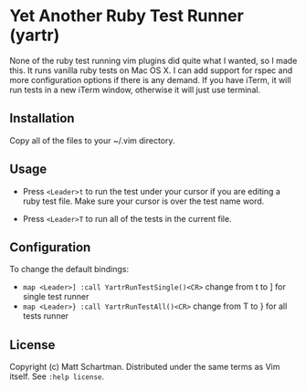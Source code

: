 Yet Another Ruby Test Runner (yartr)
=====

None of the ruby test running vim plugins did quite what I wanted, so I made this. It runs vanilla ruby tests on Mac OS X. I can add support for rspec and more configuration options if there is any demand. If you have iTerm, it will run tests in a new iTerm window, otherwise it will just use terminal.

## Installation

Copy all of the files to your ~/.vim directory.

## Usage

* Press `<Leader>t` to run the test under your cursor if you are editing a ruby test file. Make sure your cursor is over the test name word.

* Press `<Leader>T` to run all of the tests in the current file.

## Configuration

To change the default bindings:

* `map <Leader>] :call YartrRunTestSingle()<CR>` change from <Leader>t to <Leader>] for single test runner
* `map <Leader>} :call YartrRunTestAll()<CR>` change from <Leader>T to <Leader>} for all tests runner

## License

Copyright (c) Matt Schartman.  Distributed under the same terms as Vim itself.
See `:help license`.

